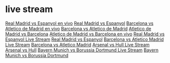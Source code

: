 live stream
===

<a href="https://docs.google.com/drawings/d/1RDWGGxH_4_x4GjRw5vV4kn5XrYynaJxiu31spONQNgQ/preview">Real Madrid vs Espanyol en vivo</a> <a href="https://docs.google.com/drawings/d/1RDWGGxH_4_x4GjRw5vV4kn5XrYynaJxiu31spONQNgQ/preview">Real Madrid vs Espanyol</a> <a href="https://docs.google.com/drawings/d/1wNK-tQHSCW0a1v4EYPzUbY1n_brEVVfD2q4oNw_7IMg/preview">Barcelona vs Atletico de Madrid en vivo</a> <a href="https://docs.google.com/drawings/d/1wNK-tQHSCW0a1v4EYPzUbY1n_brEVVfD2q4oNw_7IMg/preview">Barcelona vs Atletico de Madrid</a> <a href="https://docs.google.com/spreadsheets/d/1hS87ys9IvSw5xpItt1_S6oDCdvyQxjfgIdSOxRwxkCs/preview/sheet?gid=0">Atletico de Madrid vs Barcelona</a> <a href="https://docs.google.com/spreadsheets/d/1hS87ys9IvSw5xpItt1_S6oDCdvyQxjfgIdSOxRwxkCs/preview/sheet?gid=0">Atletico de Madrid vs Barcelona en vivo</a> <a href="https://docs.google.com/spreadsheets/d/1x-RPUr_elUbUSGq483Wd5y7AgS-23wDg0hSc_Cbo7OY/preview/sheet?gid=0">Real Madrid vs Espanyol Live Stream</a> <a href="https://docs.google.com/spreadsheets/d/1x-RPUr_elUbUSGq483Wd5y7AgS-23wDg0hSc_Cbo7OY/preview/sheet?gid=0">Real Madrid vs Espanyol</a> <a href="https://docs.google.com/spreadsheets/d/1mvPhOkslzhYa-I-HaCL1FiTD05nhU1xvOnVnqqA_GAI/preview/sheet?gid=0">Barcelona vs Atletico Madrid Live Stream</a> <a href="https://docs.google.com/spreadsheets/d/1mvPhOkslzhYa-I-HaCL1FiTD05nhU1xvOnVnqqA_GAI/preview/sheet?gid=0">Barcelona vs Atletico Madrid</a> <a href="https://docs.google.com/spreadsheets/d/1T6QbTEba04kQ-_lHaUxYi3e01LQbPKlR5ukjOERfZCM/preview/sheet?gid=0">Arsenal vs Hull Live Stream</a> <a href="https://docs.google.com/spreadsheets/d/1T6QbTEba04kQ-_lHaUxYi3e01LQbPKlR5ukjOERfZCM/preview/sheet?gid=0">Arsenal vs Hull</a> <a href="https://docs.google.com/spreadsheets/d/12kMJd35gkmBAEXbxs3n8CgLFTelQgeEhmIEFTF9XCSY/preview/sheet?gid=0">Bayern Munich vs Borussia Dortmund Live Stream</a> <a href="https://docs.google.com/spreadsheets/d/12kMJd35gkmBAEXbxs3n8CgLFTelQgeEhmIEFTF9XCSY/preview/sheet?gid=0">Bayern Munich vs Borussia Dortmund</a>


